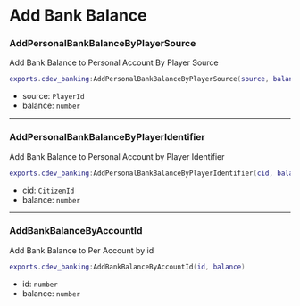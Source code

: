 # Add Bank Balance

### AddPersonalBankBalanceByPlayerSource <a href="#getitemcount" id="getitemcount"></a>

Add Bank Balance to Personal Account By Player Source

```lua
exports.cdev_banking:AddPersonalBankBalanceByPlayerSource(source, balance)
```

* source: `PlayerId`
* balance: `number`

***

### AddPersonalBankBalanceByPlayerIdentifier <a href="#getitemcount" id="getitemcount"></a>

Add Bank Balance to Personal Account by Player Identifier

```lua
exports.cdev_banking:AddPersonalBankBalanceByPlayerIdentifier(cid, balance)
```

* cid: `CitizenId`
* balance: `number`

***

### AddBankBalanceByAccountId <a href="#getitemcount" id="getitemcount"></a>

Add Bank Balance to Per Account by id

```lua
exports.cdev_banking:AddBankBalanceByAccountId(id, balance)
```

* id: `number`
* balance: `number`
